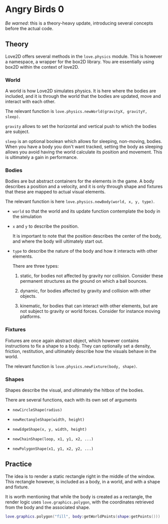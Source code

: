 # Angry Birds 0

_Be warned_: this is a theory-heavy update, introducing several concepts before the actual code.

## Theory

Love2D offers several methods in the `love.physics` module. This is however a namespace, a wrapper for the box2D library. You are essentially using box2D within the context of love2D.

### World

A world is how Love2D simulates physics. It is here where the bodies are included, and it is through the world that the bodies are updated, move and interact with each other.

The relevant function is `love.physics.newWorld(gravityX, gravityY, sleep)`.

`gravity` allows to set the horizontal and vertical push to which the bodies are subject.

`sleep` is an optional boolean which allows for sleeping, non-moving, bodies. When you have a body you don't want tracked, setting the body as sleeping allows you avoid having the world calculate its position and movement. This is ultimately a gain in performance.

### Bodies

Bodies are but abstract containers for the elements in the game. A body describes a position and a velocity, and it is only through shape and fixtures that these are mapped to actual visual elements.

The relevant function is here `love.physics.newBody(world, x, y, type)`.

- `world` so that the world and its update function contemplate the body in the simulation

- `x` and `y` to describe the position.

  It is important to note that the position describes the center of the body, and where the body will ultimately start out.

- `type` to describe the nature of the body and how it interacts with other elements.

  There are three types:

  1. static, for bodies not affected by gravity nor collision. Consider these permanent structures as the ground on which a ball bounces.

  2. dynamic, for bodies affected by gravity and collision with other objects.

  3. kinematic, for bodies that can interact with other elements, but are not subject to gravity or world forces. Consider for instance moving platforms.

### Fixtures

Fixtures are once again abstract object, which however contains instructions to fix a shape to a body. They can optionally set a density, friction, restitution, and ultimately describe how the visuals behave in the world.

The relevant function is `love.physics.newFixture(body, shape)`.

### Shapes

Shapes describe the visual, and ultimately the hitbox of the bodies.

There are several functions, each with its own set of arguments

- `newCircleShape(radius)`

- `newRectangleShape(width, height)`

- `newEdgeShape(x, y, width, height)`

- `newChainShape(loop, x1, y1, x2, ...)`

- `newPolygonShape(x1, y1, x2, y2, ...)`

## Practice

The idea is to render a static rectangle right in the middle of the window. This rectangle however, is included as a body, in a world, and with a shape and fixture.

It is worth mentioning that while the body is created as a rectangle, the render logic uses `love.graphics.polygon`, with the coordinates retrieved from the body and the associated shape.

```lua
love.graphics.polygon("fill", body:getWorldPoints(shape:getPoints()))
```
